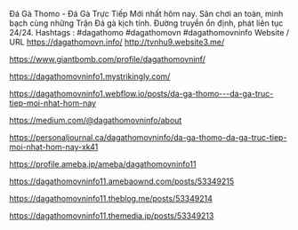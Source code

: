 Đá Gà Thomo - Đá Gà Trực Tiếp Mới nhất hôm nay. Sân chơi an toàn, minh bạch cùng những Trận Đá gà kịch tính. Đường truyền ổn định, phát liên tục 24/24. Hashtags : #dagathomo #dagathomovn #dagathomovninfo 
Website / URL https://dagathomovn.info/ 
http://tvnhu9.website3.me/

https://www.giantbomb.com/profile/dagathomovninf/

https://dagathomovninfo1.mystrikingly.com/

https://dagathomovninfo1.webflow.io/posts/da-ga-thomo---da-ga-truc-tiep-moi-nhat-hom-nay

https://medium.com/@dagathomovninfo/about

https://personaljournal.ca/dagathomovninfo/da-ga-thomo-da-ga-truc-tiep-moi-nhat-hom-nay-xk41

https://profile.ameba.jp/ameba/dagathomovninfo11

https://dagathomovninfo11.amebaownd.com/posts/53349215

https://dagathomovninfo11.theblog.me/posts/53349214

https://dagathomovninfo11.themedia.jp/posts/53349213


